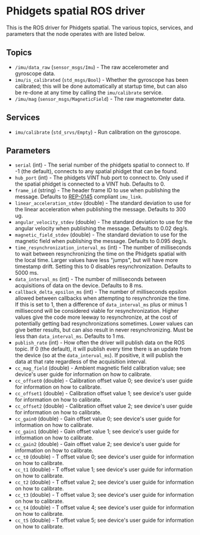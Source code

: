 Phidgets spatial ROS driver
===========================

This is the ROS driver for Phidgets spatial.  The various topics, services, and parameters that the node operates with are listed below.

Topics
------
* `/imu/data_raw` (`sensor_msgs/Imu`) - The raw accelerometer and gyroscope data.
* `imu/is_calibrated` (`std_msgs/Bool`) - Whether the gyroscope has been calibrated; this will be done automatically at startup time, but can also be re-done at any time by calling the `imu/calibrate` service.
* `/imu/mag` (`sensor_msgs/MagneticField`) - The raw magnetometer data.

Services
--------
* `imu/calibrate` (`std_srvs/Empty`) - Run calibration on the gyroscope.

Parameters
----------
* `serial` (int) - The serial number of the phidgets spatial to connect to.  If -1 (the default), connects to any spatial phidget that can be found.
* `hub_port` (int) - The phidgets VINT hub port to connect to.  Only used if the spatial phidget is connected to a VINT hub.  Defaults to 0.
* `frame_id` (string) - The header frame ID to use when publishing the message.  Defaults to [REP-0145](http://www.ros.org/reps/rep-0145.html) compliant `imu_link`.
* `linear_acceleration_stdev` (double) - The standard deviation to use for the linear acceleration when publishing the message.  Defaults to 300 ug.
* `angular_velocity_stdev` (double) - The standard deviation to use for the angular velocity when publishing the message.  Defaults to 0.02 deg/s.
* `magnetic_field_stdev` (double) - The standard deviation to use for the magnetic field when publishing the message.  Defaults to 0.095 deg/s.
* `time_resynchronization_interval_ms` (int) - The number of milliseconds to wait between resynchronizing the time on the Phidgets spatial with the local time.  Larger values have less "jumps", but will have more timestamp drift.  Setting this to 0 disables resynchronization.  Defaults to 5000 ms.
* `data_interval_ms` (int) - The number of milliseconds between acquisitions of data on the device.  Defaults to 8 ms.
* `callback_delta_epsilon_ms` (int) - The number of milliseconds epsilon allowed between callbacks when attempting to resynchronize the time.  If this is set to 1, then a difference of `data_interval_ms` plus or minus 1 millisecond will be considered viable for resynchronization.  Higher values give the code more leeway to resynchronize, at the cost of potentially getting bad resynchronizations sometimes.  Lower values can give better results, but can also result in never resynchronizing.  Must be less than `data_interval_ms`.  Defaults to 1 ms.
* `publish_rate` (int) - How often the driver will publish data on the ROS topic.  If 0 (the default), it will publish every time there is an update from the device (so at the `data_interval_ms`).  If positive, it will publish the data at that rate regardless of the acquisition interval.
* `cc_mag_field` (double) - Ambient magnetic field calibration value; see device's user guide for information on how to calibrate.
* `cc_offset0` (double) - Calibration offset value 0; see device's user guide for information on how to calibrate.
* `cc_offset1` (double) - Calibration offset value 1; see device's user guide for information on how to calibrate.
* `cc_offset2` (double) - Calibration offset value 2; see device's user guide for information on how to calibrate.
* `cc_gain0` (double) - Gain offset value 0; see device's user guide for information on how to calibrate.
* `cc_gain1` (double) - Gain offset value 1; see device's user guide for information on how to calibrate.
* `cc_gain2` (double) - Gain offset value 2; see device's user guide for information on how to calibrate.
* `cc_t0` (double) - T offset value 0; see device's user guide for information on how to calibrate.
* `cc_t1` (double) - T offset value 1; see device's user guide for information on how to calibrate.
* `cc_t2` (double) - T offset value 2; see device's user guide for information on how to calibrate.
* `cc_t3` (double) - T offset value 3; see device's user guide for information on how to calibrate.
* `cc_t4` (double) - T offset value 4; see device's user guide for information on how to calibrate.
* `cc_t5` (double) - T offset value 5; see device's user guide for information on how to calibrate.
